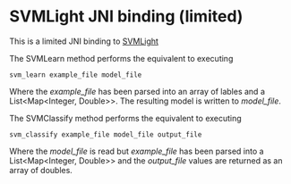 # SVMLight JNI binding (limited)

This is a limited JNI binding to <a href="http://svmlight.joachims.org/"> SVMLight</a>

The SVMLearn method performs the equivalent to executing
```
svm_learn example_file model_file
```
Where the *example_file* has been parsed into an array of lables and a 
List<Map<Integer, Double>>. The resulting model is written to *model_file*.

The SVMClassify method performs the equivalent to executing
```
svm_classify example_file model_file output_file
```
Where the *model_file* is read but *example_file* has been parsed into a List<Map<Integer, Double>> and
the *output_file* values are returned as an array of doubles. 
